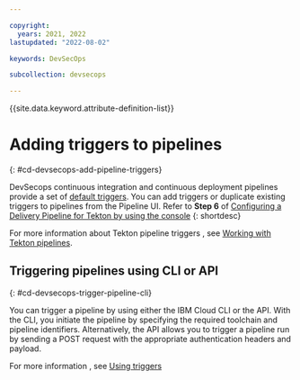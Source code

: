 ```yaml
---

copyright:
  years: 2021, 2022
lastupdated: "2022-08-02"

keywords: DevSecOps

subcollection: devsecops

---
```


{{site.data.keyword.attribute-definition-list}}

# Adding triggers to pipelines
{: #cd-devsecops-add-pipeline-triggers}

DevSecops continuous integration and continuous deployment pipelines provide a set of [default triggers](/docs/devsecops?topic=devsecops-cd-devsecops-triggers). You can add triggers or duplicate existing triggers to pipelines from the Pipeline UI. Refer to **Step 6** of [Configuring a Delivery Pipeline for Tekton by using the console](/docs/ContinuousDelivery?topic=ContinuousDelivery-tekton-pipelines&interface=ui#configure_tekton_pipeline)
{: shortdesc}


For more information about Tekton pipeline triggers , see [Working with Tekton pipelines](/docs/ContinuousDelivery?topic=ContinuousDelivery-tekton-pipelines).

## Triggering pipelines using CLI or API
{: #cd-devsecops-trigger-pipeline-cli}

You can trigger a pipeline by using either the IBM Cloud CLI or the API. With the CLI, you initiate the pipeline by specifying the required toolchain and pipeline identifiers. Alternatively, the API allows you to trigger a pipeline run by sending a POST request with the appropriate authentication headers and payload.

For more information , see [Using triggers](/docs/ContinuousDelivery?topic=ContinuousDelivery-tekton-pipelines&interface=api#using-triggers)
